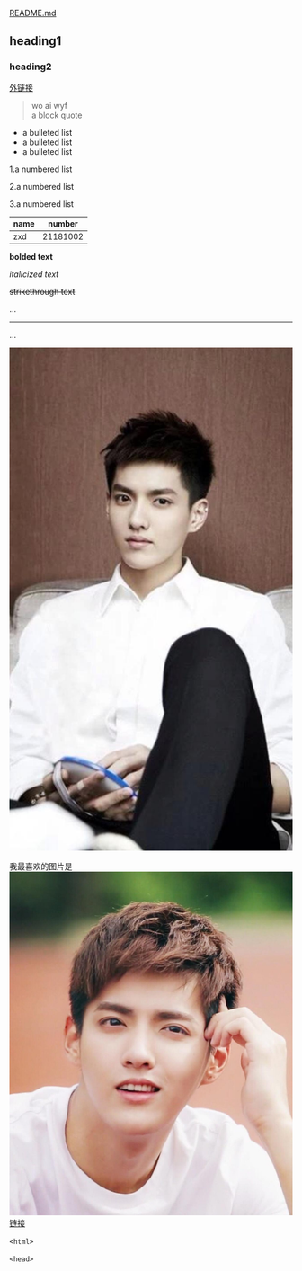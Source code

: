 [README.md](https://github.com/xin1106/heng/blob/main/README.md)
## heading1
### heading2
[外链接](http://baidu.com)
> wo ai wyf <br>
> a block quote
- a bulleted list 
- a bulleted list 
- a bulleted list 

1.a numbered list

2.a numbered list

3.a numbered list

|   name  |  number |
|---------|---------|
|   zxd   |21181002 |

**bolded text**
 
 _italicized text_

~~strikethrough text~~

...

---

...

![凡凡](https://github.com/xin1106/heng/blob/main/1.jpg)

我最喜欢的图片是
![宝贝](https://github.com/xin1106/heng/blob/main/2.jpg)
[链接](https://image.baidu.com/search/detail?ct=503316480&z=0&ipn=false&word=%E5%90%B4%E4%BA%A6%E5%87%A1&hs=2&pn=2&spn=0&di=6490&pi=0&rn=1&tn=baiduimagedetail&is=0%2C0&ie=utf-8&oe=utf8&cl=2&lm=-1&cs=1604077819%2C2842011886&os=238200357%2C310997750&simid=4240450314%2C669350465&adpicid=0&lpn=0&ln=30&fr=ala&fm=&sme=&cg=star&bdtype=0&oriquery=%E5%90%B4%E4%BA%A6%E5%87%A1&objurl=https%3A%2F%2Fgimg2.baidu.com%2Fimage_search%2Fsrc%3Dhttp%3A%2F%2Fc-ssl.duitang.com%2Fuploads%2Fitem%2F201308%2F24%2F20130824154149_QZmd4.jpeg%26refer%3Dhttp%3A%2F%2Fc-ssl.duitang.com%26app%3D2002%26size%3Df9999%2C10000%26q%3Da80%26n%3D0%26g%3D0n%26fmt%3Djpeg%3Fsec%3D1622041068%26t%3Def8c7f466993f429d41ecdac0397383a&fromurl=ippr_z2C%24qAzdH3FAzdH3Fooo_z%26e3B17tpwg2_z%26e3Bv54AzdH3Fks52AzdH3F%3Ft1%3D8cndnmc90&gsm=3&islist=&querylist=)


 ``<html>``
 
 ``<head>``
 

 


